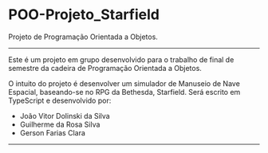 # POO-Projeto_Starfield
Projeto de Programação Orientada a Objetos.

-----------------------------------------------------------------------------------------------------------------------------

Este é um projeto em grupo desenvolvido para o trabalho de final de semestre da cadeira de Programação Orientada a Objetos.

O intuito do projeto é desenvolver um simulador de Manuseio de Nave Espacial, baseando-se no RPG da Bethesda, Starfield. 
Será escrito em TypeScript e desenvolvido por:

- João Vitor Dolinski da Silva
- Guilherme da Rosa Silva
- Gerson Farias Clara

-----------------------------------------------------------------------------------------------------------------------------
